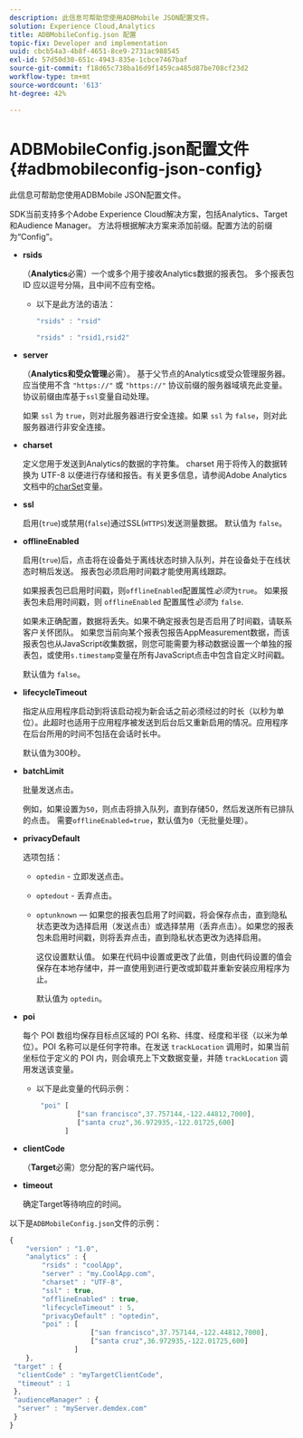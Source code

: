 ```yaml
---
description: 此信息可帮助您使用ADBMobile JSON配置文件。
solution: Experience Cloud,Analytics
title: ADBMobileConfig.json 配置
topic-fix: Developer and implementation
uuid: cbcb54a3-4b8f-4651-8ce9-2731ac988545
exl-id: 57d50d30-651c-4943-835e-1cbce7467baf
source-git-commit: f18d65c738ba16d9f1459ca485d87be708cf23d2
workflow-type: tm+mt
source-wordcount: '613'
ht-degree: 42%

---
```


# ADBMobileConfig.json配置文件 {#adbmobileconfig-json-config}

此信息可帮助您使用ADBMobile JSON配置文件。

SDK当前支持多个Adobe Experience Cloud解决方案，包括Analytics、Target和Audience Manager。 方法将根据解决方案来添加前缀。配置方法的前缀为“Config”。

* **rsids**

   （**Analytics**&#x200B;必需）一个或多个用于接收Analytics数据的报表包。 多个报表包 ID 应以逗号分隔，且中间不应有空格。

   * 以下是此方法的语法：

      ```js
      "rsids" : "rsid"
      ```

      ```js
      "rsids" : "rsid1,rsid2"
      ```

* **server**

   （**Analytics和受众管理**&#x200B;必需）。 基于父节点的Analytics或受众管理服务器。 应当使用不含 `"https://"` 或 `"https://"` 协议前缀的服务器域填充此变量。协议前缀由库基于`ssl`变量自动处理。

   如果 `ssl` 为 `true`，则对此服务器进行安全连接。如果 `ssl` 为 `false`，则对此服务器进行非安全连接。

* **charset**

   定义您用于发送到Analytics的数据的字符集。 charset 用于将传入的数据转换为 UTF-8 以便进行存储和报告。有关更多信息，请参阅Adobe Analytics文档中的[charSet](https://experienceleague.adobe.com/docs/analytics/implementation/vars/config-vars/charset.html)变量。

* **ssl**

   启用(`true`)或禁用(`false`)通过SSL(`HTTPS`)发送测量数据。 默认值为 `false`。

* **offlineEnabled**

   启用(`true`)后，点击将在设备处于离线状态时排入队列，并在设备处于在线状态时稍后发送。 报表包必须启用时间戳才能使用离线跟踪。

   如果报表包已启用时间戳，则`offlineEnabled`配置属性&#x200B;*必须*&#x200B;为`true`。 如果报表包未启用时间戳，则 `offlineEnabled` 配置属性&#x200B;*必须*&#x200B;为 `false`.

   如果未正确配置，数据将丢失。如果不确定报表包是否启用了时间戳，请联系客户关怀团队。 如果您当前向某个报表包报告AppMeasurement数据，而该报表包也从JavaScript收集数据，则您可能需要为移动数据设置一个单独的报表包，或使用`s.timestamp`变量在所有JavaScript点击中包含自定义时间戳。

   默认值为 `false`。

* **lifecycleTimeout**

   指定从应用程序启动到将该启动视为新会话之前必须经过的时长（以秒为单位）。此超时也适用于应用程序被发送到后台后又重新启用的情况。应用程序在后台所用的时间不包括在会话时长中。

   默认值为300秒。

* **batchLimit**

   批量发送点击。

   例如，如果设置为`50`，则点击将排入队列，直到存储50，然后发送所有已排队的点击。 需要`offlineEnabled=true`，默认值为`0`（无批量处理）。

* **privacyDefault**

   选项包括：

   * `optedin` - 立即发送点击。
   * `optedout` - 丢弃点击。
   * `optunknown`  — 如果您的报表包启用了时间戳，将会保存点击，直到隐私状态更改为选择启用（发送点击）或选择禁用（丢弃点击）。如果您的报表包未启用时间戳，则将丢弃点击，直到隐私状态更改为选择启用。

      这仅设置默认值。 如果在代码中设置或更改了此值，则由代码设置的值会保存在本地存储中，并一直使用到进行更改或卸载并重新安装应用程序为止。

      默认值为 `optedin`。

* **poi**

   每个 POI 数组均保存目标点区域的 POI 名称、纬度、经度和半径（以米为单位）。POI 名称可以是任何字符串。在发送 `trackLocation` 调用时，如果当前坐标位于定义的 POI 内，则会填充上下文数据变量，并随 `trackLocation` 调用发送该变量。

   * 以下是此变量的代码示例：

      ```js
       "poi" [ 
                ["san francisco",37.757144,-122.44812,7000], 
                ["santa cruz",36.972935,-122.01725,600] 
             ]
      ```

* **clientCode**

   （**Target**&#x200B;必需）您分配的客户端代码。

* **timeout**

   确定Target等待响应的时间。

以下是`ADBMobileConfig.json`文件的示例：

```js
{ 
    "version" : "1.0",
    "analytics" : {
        "rsids" : "coolApp",
        "server" : "my.CoolApp.com",
        "charset" : "UTF-8",
        "ssl" : true,
        "offlineEnabled" : true,
        "lifecycleTimeout" : 5,
        "privacyDefault" : "optedin",
        "poi" : [ 
                    ["san francisco",37.757144,-122.44812,7000],
                    ["santa cruz",36.972935,-122.01725,600]
                ]
    },
 "target" : {
  "clientCode" : "myTargetClientCode",
  "timeout" : 1
 },
 "audienceManager" : {
  "server" : "myServer.demdex.com"
 }
}
```
